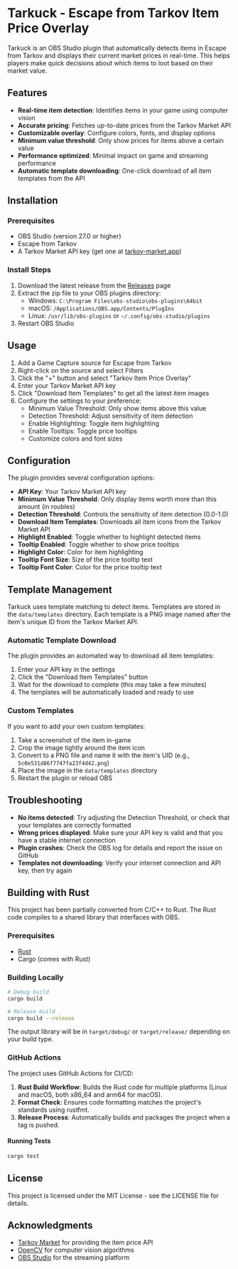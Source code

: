 # Tarkuck - Escape from Tarkov Item Price Overlay

Tarkuck is an OBS Studio plugin that automatically detects items in Escape from Tarkov and displays their current market prices in real-time. This helps players make quick decisions about which items to loot based on their market value.

## Features

- **Real-time item detection**: Identifies items in your game using computer vision
- **Accurate pricing**: Fetches up-to-date prices from the Tarkov Market API
- **Customizable overlay**: Configure colors, fonts, and display options
- **Minimum value threshold**: Only show prices for items above a certain value
- **Performance optimized**: Minimal impact on game and streaming performance
- **Automatic template downloading**: One-click download of all item templates from the API

## Installation

### Prerequisites

- OBS Studio (version 27.0 or higher)
- Escape from Tarkov
- A Tarkov Market API key (get one at [tarkov-market.app](https://tarkov-market.app/))

### Install Steps

1. Download the latest release from the [Releases](https://github.com/yourusername/tarkuck/releases) page
2. Extract the zip file to your OBS plugins directory:
   - Windows: `C:\Program Files\obs-studio\obs-plugins\64bit`
   - macOS: `/Applications/OBS.app/Contents/PlugIns`
   - Linux: `/usr/lib/obs-plugins` or `~/.config/obs-studio/plugins`
3. Restart OBS Studio

## Usage

1. Add a Game Capture source for Escape from Tarkov
2. Right-click on the source and select Filters
3. Click the "+" button and select "Tarkov Item Price Overlay"
4. Enter your Tarkov Market API key
5. Click "Download Item Templates" to get all the latest item images
6. Configure the settings to your preference:
   - Minimum Value Threshold: Only show items above this value
   - Detection Threshold: Adjust sensitivity of item detection
   - Enable Highlighting: Toggle item highlighting
   - Enable Tooltips: Toggle price tooltips
   - Customize colors and font sizes

## Configuration

The plugin provides several configuration options:

- **API Key**: Your Tarkov Market API key
- **Minimum Value Threshold**: Only display items worth more than this amount (in roubles)
- **Detection Threshold**: Controls the sensitivity of item detection (0.0-1.0)
- **Download Item Templates**: Downloads all item icons from the Tarkov Market API
- **Highlight Enabled**: Toggle whether to highlight detected items
- **Tooltip Enabled**: Toggle whether to show price tooltips
- **Highlight Color**: Color for item highlighting
- **Tooltip Font Size**: Size of the price tooltip text
- **Tooltip Font Color**: Color for the price tooltip text

## Template Management

Tarkuck uses template matching to detect items. Templates are stored in the `data/templates` directory. Each template is a PNG image named after the item's unique ID from the Tarkov Market API.

### Automatic Template Download

The plugin provides an automated way to download all item templates:

1. Enter your API key in the settings
2. Click the "Download Item Templates" button
3. Wait for the download to complete (this may take a few minutes)
4. The templates will be automatically loaded and ready to use

### Custom Templates

If you want to add your own custom templates:

1. Take a screenshot of the item in-game
2. Crop the image tightly around the item icon
3. Convert to a PNG file and name it with the item's UID (e.g., `5c0e531d86f7747fa23f4d42.png`)
4. Place the image in the `data/templates` directory
5. Restart the plugin or reload OBS

## Troubleshooting

- **No items detected**: Try adjusting the Detection Threshold, or check that your templates are correctly formatted
- **Wrong prices displayed**: Make sure your API key is valid and that you have a stable internet connection
- **Plugin crashes**: Check the OBS log for details and report the issue on GitHub
- **Templates not downloading**: Verify your internet connection and API key, then try again

## Building with Rust

This project has been partially converted from C/C++ to Rust. The Rust code compiles to a shared library that interfaces with OBS.

### Prerequisites

- [Rust](https://www.rust-lang.org/tools/install)
- Cargo (comes with Rust)

### Building Locally

```bash
# Debug build
cargo build

# Release build
cargo build --release
```

The output library will be in `target/debug/` or `target/release/` depending on your build type.

### GitHub Actions

The project uses GitHub Actions for CI/CD:

1. **Rust Build Workflow**: Builds the Rust code for multiple platforms (Linux and macOS, both x86_64 and arm64 for macOS).
2. **Format Check**: Ensures code formatting matches the project's standards using rustfmt.
3. **Release Process**: Automatically builds and packages the project when a tag is pushed.

#### Running Tests

```bash
cargo test
```

## License

This project is licensed under the MIT License - see the LICENSE file for details.

## Acknowledgments

- [Tarkov Market](https://tarkov-market.app/) for providing the item price API
- [OpenCV](https://opencv.org/) for computer vision algorithms
- [OBS Studio](https://obsproject.com/) for the streaming platform

